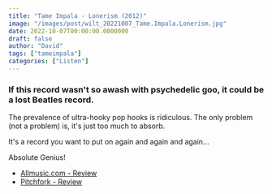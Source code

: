 ```yaml
---
title: "Tame Impala - Lonerism (2012)"
image: "/images/post/wilt_20221007_Tame.Impala.Lonerism.jpg"
date: 2022-10-07T00:00:00.0000000
draft: false
author: "David"
tags: ["tameimpala"]
categories: ["Listen"]
---
```

### If this record wasn't so awash with psychedelic goo, it could be a lost Beatles record.

 The prevalence of ultra-hooky pop hooks is ridiculous. The only problem (not a problem) is, it's just too much to absorb.

 It's a record you want to put on again and again and again...

 Absolute Genius!

-  [Allmusic.com - Review](https://www.allmusic.com/album/lonerism-mw0002401709)
-  [Pitchfork - Review](https://pitchfork.com/reviews/albums/17131-lonerism/)